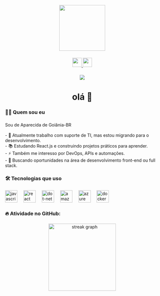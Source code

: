 <div align="center">
  <img height="150" src="https://i.giphy.com/media/M9gbBd9nbDrOTu1Mqx/giphy.gif" />
</div>

###

<div align="center">
  <a href="https://www.linkedin.com/in/washington-s-campos/" target="_blank">
    <img src="https://img.shields.io/badge/LinkedIn-0077B5?style=for-the-badge&logo=linkedin&logoColor=white" height="30" />
  </a>
  <a href="https://www.instagram.com/washingtoncmps/" target="_blank">
    <img src="https://img.shields.io/badge/Instagram-E4405F?style=for-the-badge&logo=instagram&logoColor=white" height="30" />
  </a>
</div>

###

<div align="center">
  <img src="https://visitor-badge.laobi.icu/badge?page_id=washingtonCDev.washingtonCDev" />
</div>

###

<h1 align="center">olá 👋</h1>

###

<h3 align="left">👩‍💻 Quem sou eu</h3>

###

<p align="left">
  Sou de Aparecida de Goiânia-BR<br><br>
  - 🔭 Atualmente trabalho com suporte de TI, mas estou migrando para o desenvolvimento.<br>
  - 📚 Estudando React.js e construindo projetos práticos para aprender.<br>
  - ⚡ Também me interesso por DevOps, APIs e automações.<br>
  - 💼 Buscando oportunidades na área de desenvolvimento front-end ou full stack.
</p>

###

<h3 align="left">🛠 Tecnologias que uso</h3>

###

<div align="left">
  <img src="https://cdn.jsdelivr.net/gh/devicons/devicon/icons/javascript/javascript-original.svg" height="40" alt="javascript logo" />
  <img width="12" />
  <img src="https://cdn.jsdelivr.net/gh/devicons/devicon/icons/react/react-original-wordmark.svg" height="40" alt="react logo" />
  <img width="12" />
  <img src="https://cdn.jsdelivr.net/gh/devicons/devicon/icons/dot-net/dot-net-plain-wordmark.svg" height="40" alt="dot-net logo" />
  <img width="12" />
  <img src="https://cdn.jsdelivr.net/gh/devicons/devicon/icons/amazonwebservices/amazonwebservices-line-wordmark.svg" height="40" alt="amazonwebservices logo" />
  <img width="12" />
  <img src="https://cdn.jsdelivr.net/gh/devicons/devicon/icons/azure/azure-original-wordmark.svg" height="40" alt="azure logo" />
  <img width="12" />
  <img src="https://cdn.jsdelivr.net/gh/devicons/devicon/icons/docker/docker-plain-wordmark.svg" height="40" alt="docker logo" />
</div>

###

<h3 align="left">🔥 Atividade no GitHub:</h3>

###

<div align="center">
  <img src="https://streak-stats.demolab.com?user=maurodesouza&locale=en&mode=daily&theme=dark&hide_border=false&border_radius=5&order=3" height="220" alt="streak graph" />
</div>

###
